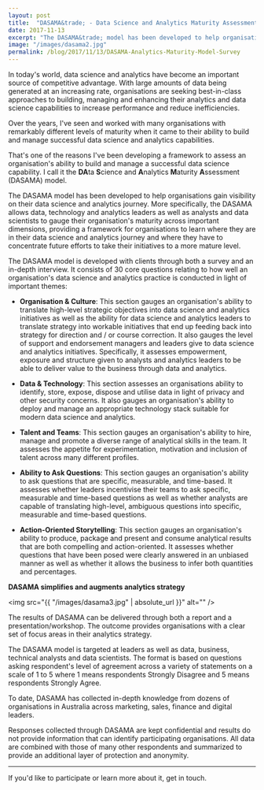 ```yaml
---
layout: post
title:  "DASAMA&trade; - Data Science and Analytics Maturity Assessment model"
date: 2017-11-13
excerpt: "The DASAMA&trade; model has been developed to help organisations gain visibility on their data science and analytics journey."
image: "/images/dasama2.jpg"
permalink: /blog/2017/11/13/DASAMA-Analytics-Maturity-Model-Survey
---
```



In today's world, data science and analytics have become an important source of competitive advantage. With large amounts of data being generated at an increasing rate, organisations are seeking best-in-class approaches to building, managing and enhancing their analytics and data science capabilities to increase performance and reduce inefficiencies. 

Over the years, I've seen and worked with many organisations with remarkably different levels of maturity when it came to their ability to build and manage successful data science and analytics capabilities.

That's one of the reasons I've been developing a framework to assess an organisation's ability to build and manage a successful data science capability. I call it the **DA**ta **S**cience and **A**nalytics **M**aturity **A**ssessment (DASAMA) model. 

The DASAMA model has been developed to help organisations gain visibility on their data science and analytics journey. More specifically, the DASAMA allows data, technology and analytics leaders as well as analysts and data scientists to gauge their organisation's maturity across important dimensions, providing a framework for organisations to learn where they are in their data science and analytics journey and where they have to concentrate future efforts to take their initiatives to a more mature level.

The DASAMA model is developed with clients through both a survey and an in-depth interview. It consists of 30 core questions relating to how well an organisation's data science and analytics practice is conducted in light of important themes:

- **Organisation & Culture**: This section gauges an organisation's ability to translate high-level strategic objectives into data science and analytics initiatives as well as the ability for data science and analytics leaders to translate strategy into workable initiatives that end up feeding back into strategy for direction and / or course correction. It also gauges the level of support and endorsement managers and leaders give to data science and analytics initiatives. Specifically, it assesses empowerment, exposure and structure given to analysts and analytics leaders to be able to deliver value to the business through data and analytics.

- **Data & Technology**: This section assesses an organisations ability to identify, store, expose, dispose and utilise data in light of privacy and other security concerns. It also gauges an organisation's ability to deploy and manage an appropriate technology stack suitable for modern data science and analytics.

- **Talent and Teams**: This section gauges an organisation's ability to hire, manage and promote a diverse range of analytical skills in the team. It assesses the appetite for experimentation, motivation and inclusion of talent across many different profiles.

- **Ability to Ask Questions**: This section gauges an organisation's ability to ask questions that are specific, measurable, and time-based. It assesses whether leaders incentivise their teams to ask specific, measurable and time-based questions as well as whether analysts are capable of translating high-level, ambiguous questions into specific, measurable and time-based questions.

- **Action-Oriented Storytelling**: This section gauges an organisation's ability to produce, package and present and consume analytical results that are both compelling and action-oriented. It assesses whether questions that have been posed were clearly answered in an unbiased manner as well as whether it allows the business to infer both quantities and percentages.

**DASAMA simplifies and augments analytics strategy**

<span class="image fit"><img src="{{ "/images/dasama3.jpg" | absolute_url }}" alt="" /></span>

The results of DASAMA can be delivered through both a report and a presentation/workshop. The outcome provides organisations with a clear set of focus areas in their analytics strategy.

The DASAMA model is targeted at leaders as well as data, business, technical analysts and data scientists. The format is based on questions asking respondent's level of agreement across a variety of statements on a scale of 1 to 5 where 1 means respondents Strongly Disagree and 5 means respondents Strongly Agree.

To date, DASAMA has collected in-depth knowledge from dozens of organisations in Australia across marketing, sales, finance and digital leaders.

Responses collected through DASAMA are kept confidential and results do not provide information that can identify participating organisations. All data are combined with those of many other respondents and summarized to provide an additional layer of protection and anonymity.

****

If you'd like to participate or learn more about it, get in touch.
